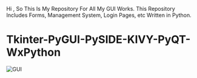 Hi , So This Is My Repository For All My GUI Works. This Repository Includes Forms, Management System, Login Pages, etc Written in Python.
# Tkinter-PyGUI-PySIDE-KIVY-PyQT-WxPython
![GUI](https://user-images.githubusercontent.com/72653426/132729020-ca7468fb-a3d0-445d-8e39-14f54bf8cb9b.jpg)

